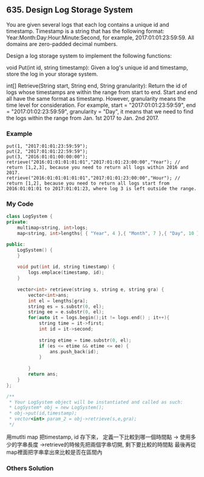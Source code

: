 ## 635. Design Log Storage System

You are given several logs that each log contains a unique id and timestamp. Timestamp is a string that has the following format: Year:Month:Day:Hour:Minute:Second, for example, 2017:01:01:23:59:59. All domains are zero-padded decimal numbers.

Design a log storage system to implement the following functions:

void Put(int id, string timestamp): Given a log's unique id and timestamp, store the log in your storage system.


int[] Retrieve(String start, String end, String granularity): Return the id of logs whose timestamps are within the range from start to end. Start and end all have the same format as timestamp. However, granularity means the time level for consideration. For example, start = "2017:01:01:23:59:59", end = "2017:01:02:23:59:59", granularity = "Day", it means that we need to find the logs within the range from Jan. 1st 2017 to Jan. 2nd 2017.



### Example
```
put(1, "2017:01:01:23:59:59");
put(2, "2017:01:01:22:59:59");
put(3, "2016:01:01:00:00:00");
retrieve("2016:01:01:01:01:01","2017:01:01:23:00:00","Year"); // return [1,2,3], because you need to return all logs within 2016 and 2017.
retrieve("2016:01:01:01:01:01","2017:01:01:23:00:00","Hour"); // return [1,2], because you need to return all logs start from 2016:01:01:01 to 2017:01:01:23, where log 3 is left outside the range.
```

### My Code
```c++
class LogSystem {
private:
    multimap<string, int>logs;
    map<string, int>lengths{ { "Year", 4 },{ "Month", 7 },{ "Day", 10 },{ "Hour", 13 },{ "Minute", 16 },{ "Second", 19 } };

public:
    LogSystem() {        
    }
    
    void put(int id, string timestamp) {
        logs.emplace(timestamp, id);
    }
    
    vector<int> retrieve(string s, string e, string gra) {
        vector<int>ans;
        int el = lengths[gra];
        string es = s.substr(0, el);
        string ee = e.substr(0, el);
        for(auto it = logs.begin();it != logs.end() ; it++){
            string time = it->first;
            int id = it->second;
            
            string etime = time.substr(0, el);
            if (es <= etime && etime <= ee) {
                ans.push_back(id);
            }
            
        }
        return ans;
    }
};

/**
 * Your LogSystem object will be instantiated and called as such:
 * LogSystem* obj = new LogSystem();
 * obj->put(id,timestamp);
 * vector<int> param_2 = obj->retrieve(s,e,gra);
 */
```
用mutlti map 把timestamp, id 存下來，
定義一下比較到哪一個時間點 -> 使用多少的字串長度
->retrieve的時候先把兩個字串切開, 剩下要比較的時間點
最後再從map裡面把字串拿出來比較是否在區間內

### Others Solution
```c++
```



